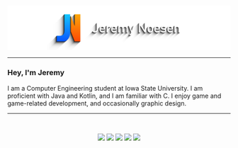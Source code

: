 <div align="center">

![Banner](Banner.png)

</div>

---

### Hey, I'm Jeremy
I am a Computer Engineering student at Iowa State University. I am proficient with Java and Kotlin, and I am familiar with C. I enjoy game and game-related development, and occasionally graphic design.

---

<div align="center">

  <br>
  
  [<img src="https://img.shields.io/static/v1?label=&message=Discord&color=888888&style=for-the-badge&logo=discord&logoColor=ffffff" />][discord]
  [<img src="https://img.shields.io/static/v1?label=&message=Twitter&color=888888&style=for-the-badge&logo=twitter&logoColor=ffffff" />][twitter]
  [<img src="https://img.shields.io/static/v1?label=&message=Email&color=888888&style=for-the-badge&logo=gmail&logoColor=ffffff" />][email]
  [<img src="https://img.shields.io/static/v1?label=&message=Sponsor&color=888888&style=for-the-badge&logo=github&logoColor=ffffff" />][github]
  [<img src="https://img.shields.io/static/v1?label=&message=Donate&color=888888&style=for-the-badge&logo=paypal&logoColor=ffffff" />][paypal]

</div>

[discord]: https://discordapp.com/users/393939920177070100/
[twitter]: https://twitter.com/Jeremaster101
[email]: mailto:jeremynoesen@hotmail.com
[github]: https://github.com/sponsors/jeremynoesen
[paypal]: https://paypal.me/jeremynoesen
